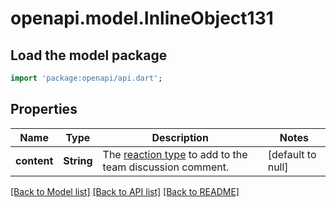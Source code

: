 # openapi.model.InlineObject131

## Load the model package
```dart
import 'package:openapi/api.dart';
```

## Properties
Name | Type | Description | Notes
------------ | ------------- | ------------- | -------------
**content** | **String** | The [reaction type](https://developer.github.com/v3/reactions/#reaction-types) to add to the team discussion comment. | [default to null]

[[Back to Model list]](../README.md#documentation-for-models) [[Back to API list]](../README.md#documentation-for-api-endpoints) [[Back to README]](../README.md)



